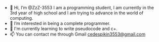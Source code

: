 - 👋 Hi, I’m @ZzZ-3553 I am a programming student, I am currently in the 3rd year of high school and I am trying to advance in the world of computing.
- 👀 I’m interested in being a complete programmer.
- 🌱 I'm currently learning to write pseudocode and c+.
- 📫 You can contact me through Gmail cedespikin3553@gmail.com

<!---
ZzZ-3553/ZzZ-3553 is a ✨ special ✨ repository because its `README.md` (this file) appears on your GitHub profile.
You can click the Preview link to take a look at your changes.
--->
